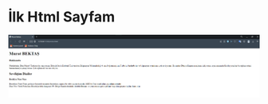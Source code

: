 # İlk Html Sayfam

![websayfasi](https://github.com/xmb19/ilkhtmlkodluyoruz/blob/master/img/web.png)